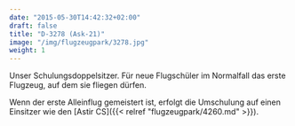 ```yaml
---
date: "2015-05-30T14:42:32+02:00"
draft: false
title: "D-3278 (Ask-21)"
image: "/img/flugzeugpark/3278.jpg"
weight: 1
---
```


Unser Schulungsdoppelsitzer.<!--more--> Für neue Flugschüler im Normalfall das erste Flugzeug, auf dem sie fliegen dürfen.

Wenn der erste Alleinflug gemeistert ist, erfolgt die Umschulung auf einen Einsitzer wie den [Astir CS]({{< relref "flugzeugpark/4260.md" >}}).
